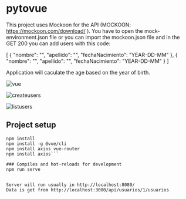 # pytovue

This project uses Mockoon for the API (MOCKOON: https://mockoon.com/download/
). You have to open the mock-environment.json file or you can import the mockoon.json file and in the GET 200 you can add users with this code:



[
  {
    "nombre": "",
    "apellido": "",
    "fechaNacimiento": "YEAR-DD-MM"
  },
  {
    "nombre": "",
    "apellido": "",
    "fechaNacimiento": "YEAR-DD-MM"
  }
]

Application will caculate the age based on the year of birth.

![vue](https://adrianalonso.es/wp-content/uploads/2018/01/vue.jpg)


![createusers](https://iili.io/J79a6Lx.jpg)

![listusers](https://iili.io/J79c84p.jpg)




## Project setup
```
npm install
npm install -g @vue/cli
npm install axios vue-router
npm install axios```

### Compiles and hot-reloads for development
npm run serve


```
```
Server will run usually in http://localhost:8080/
Data is get from http://localhost:3000/api/usuarios/1/usuarios
